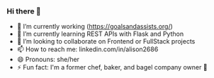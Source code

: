 ### Hi there 👋

<!--
**alison2686/alison2686** is a ✨ _special_ ✨ repository because its `README.md` (this file) appears on your GitHub profile.

Here are some ideas to get you started:

- 🔭 I’m currently working on ...
- 🌱 I’m currently learning ...
- 👯 I’m looking to collaborate on ...
- 🤔 I’m looking for help with ...
- 💬 Ask me about ...
- 📫 How to reach me: ...
- 😄 Pronouns: ...
- ⚡ Fun fact: ...
-->

- 🔭 I’m currently working (https://goalsandassists.org/)
- 🌱 I’m currently learning REST APIs with Flask and Python
- 👯 I’m looking to collaborate on Frontend or FullStack projects
- 📫 How to reach me: linkedin.com/in/alison2686
- 😄 Pronouns: she/her
- ⚡ Fun fact: I'm a former chef, baker, and bagel company owner 🥯
